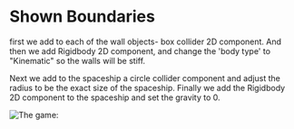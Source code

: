 # Shown Boundaries

first we add to each of the wall objects- box collider 2D component.
And then we add Rigidbody 2D component, and change the 'body type' to "Kinematic" so the walls will be stiff.

Next we add to the spaceship a circle collider component and adjust the radius to be the exact size of the spaceship.
Finally we add the Rigidbody 2D component to the spaceship and set the gravity to 0. 

![The game:](https://github.com/EladMotzny/unity-homework6/issues/1#issue-613302025)

